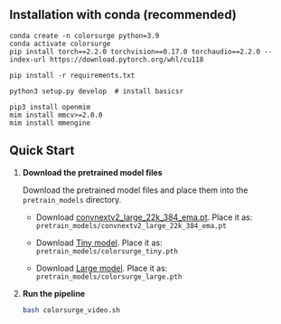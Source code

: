 
## Installation with conda (recommended)

```
conda create -n colorsurge python=3.9
conda activate colorsurge
pip install torch==2.2.0 torchvision==0.17.0 torchaudio==2.2.0 --index-url https://download.pytorch.org/whl/cu118

pip install -r requirements.txt

python3 setup.py develop  # install basicsr

pip3 install openmim
mim install mmcv>=2.0.0
mim install mmengine
```

## Quick Start
1. **Download the pretrained model files**

   Download the pretrained model files and place them into the `pretrain_models` directory.

   - Download [convnextv2_large_22k_384_ema.pt](https://dl.fbaipublicfiles.com/convnext/convnextv2/im22k/convnextv2_large_22k_384_ema.pt). Place it as: `pretrain_models/convnextv2_large_22k_384_ema.pt`

   - Download [Tiny model](https://drive.google.com/file/d/11OonnMGKSEewILHlAYnx5ALGfsPvB_wB/view?usp=drive_link). Place it as: `pretrain_models/colorsurge_tiny.pth`
   
   - Download [Large model](https://drive.google.com/file/d/1EOeNgMrizWrwzfEp_jDAi5URULDLJLaQ/view?usp=drive_link). Place it as: `pretrain_models/colorsurge_large.pth`

2. **Run the pipeline**

   ```bash
   bash colorsurge_video.sh
